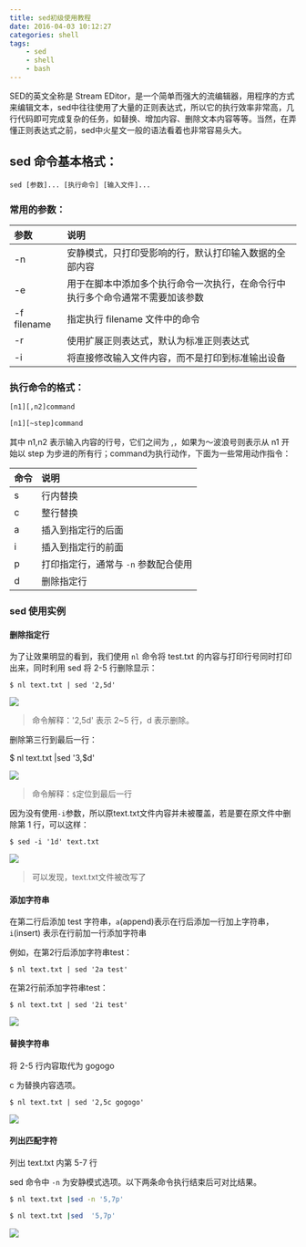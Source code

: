```yaml
---
title: sed初级使用教程
date: 2016-04-03 10:12:27
categories: shell
tags:
    - sed
    - shell
    - bash
---
```



SED的英文全称是 Stream EDitor，是一个简单而强大的流编辑器，用程序的方式来编辑文本，sed中往往使用了大量的正则表达式，所以它的执行效率非常高，几行代码即可完成复杂的任务，如替换、增加内容、删除文本内容等等。当然，在弄懂正则表达式之前，sed中火星文一般的语法看着也非常容易头大。

## sed 命令基本格式： ##

`sed [参数]... [执行命令] [输入文件]...`



### 常用的参数： ###

|参数|	说明|
|:-|:-|
|-n|	安静模式，只打印受影响的行，默认打印输入数据的全部内容|
|-e|	用于在脚本中添加多个执行命令一次执行，在命令行中执行多个命令通常不需要加该参数|
|-f filename|	指定执行 filename 文件中的命令|
|-r|	使用扩展正则表达式，默认为标准正则表达式|
|-i|	将直接修改输入文件内容，而不是打印到标准输出设备|

### 执行命令的格式： ###
```bash
[n1][,n2]command

[n1][~step]command
```

其中 n1,n2 表示输入内容的行号，它们之间为 ,，如果为～波浪号则表示从 n1 开始以 step 为步进的所有行；command为执行动作，下面为一些常用动作指令：

|命令|	说明|
|:-|:-|
|s	|行内替换|
|c	|整行替换|
|a	|插入到指定行的后面|
|i	|插入到指定行的前面|
|p	|打印指定行，通常与 `-n` 参数配合使用|
|d	|删除指定行|

### sed 使用实例 ###

#### 删除指定行 ####

为了让效果明显的看到，我们使用 `nl` 命令将 test.txt 的内容与打印行号同时打印出来，同时利用 sed 将 2-5 行删除显示：

    $ nl text.txt | sed '2,5d'

![](http://p7wcdketk.bkt.clouddn.com/18-5-3/46174925.jpg)

> 命令解释：'2,5d' 表示 2~5 行，d 表示删除。

删除第三行到最后一行：

$ nl text.txt |sed '3,$d'

![](http://p7wcdketk.bkt.clouddn.com/18-5-3/67388428.jpg)
> 命令解释：`$`定位到最后一行

因为没有使用`-i`参数，所以原text.txt文件内容并未被覆盖，若是要在原文件中删除第 1 行，可以这样：

    $ sed -i '1d' text.txt

![](http://p7wcdketk.bkt.clouddn.com/18-5-3/27361420.jpg)
> 可以发现，text.txt文件被改写了


#### 添加字符串 ####

在第二行后添加 test 字符串，`a`(append)表示在行后添加一行加上字符串，`i`(insert) 表示在行前加一行添加字符串

例如，在第2行后添加字符串test：

    $ nl text.txt | sed '2a test'

在第2行前添加字符串test：

    $ nl text.txt | sed '2i test'

![](http://p7wcdketk.bkt.clouddn.com/18-5-3/58744424.jpg)


#### 替换字符串 ####

将 2-5 行内容取代为 gogogo

c 为替换内容选项。

    $ nl text.txt | sed '2,5c gogogo'

![](http://p7wcdketk.bkt.clouddn.com/18-5-3/50473770.jpg)

#### 列出匹配字符 ####

列出 text.txt 内第 5-7 行

sed 命令中 `-n` 为安静模式选项。以下两条命令执行结束后可对比结果。

```bash
$ nl text.txt |sed -n '5,7p'

$ nl text.txt |sed  '5,7p'

```

![](http://p7wcdketk.bkt.clouddn.com/18-5-3/81111235.jpg)


